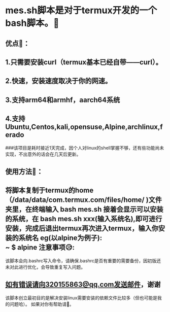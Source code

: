 mes.sh脚本是对于termux开发的一个bash脚本。🙂
===
优点🥳：
---
  1.只需要安装curl（termux基本已经自带——curl）。
  ---
  2.快速，安装速度取决于你的网速。
  ---
  3.支持arm64和armhf，aarch64系统
  ---
  4.支持Ubuntu,Centos,kali,opensuse,Alpine,archlinux,ferado
  --
  
###该项目是耗时接近1天完成，因个人对linux的shell掌握不够，还有些功能尚未实现，不出意外的话会在几天后更新。

使用方法🤪：
---
  将脚本复制于termux的home（/data/data/com.termux.com/files/home/ )文件夹里，在终端输入 bash mes.sh
  接着会显示可以安装的系统，在 bash mes.sh xxx(输入系统名),即可进行安装，完成后退出termux再次进入termux，输入你安装的系统名
  eg(以alpine为例子):  
    ~ $  alpine
注意事项😥:
---
  该脚本会向.bashrc写入命令，请确保.bashrc是否有重要的需要备份，因初版还未对此进行优化，会导致重复写入问题。
	
  如有错误请向320155863@qq.com发送邮件，谢谢
  ---
该脚本创立最初目的是解决安装linux需要安装的依赖文件比较多（但也可能是我的问题哈）。
如果对你有帮助请🌟。
